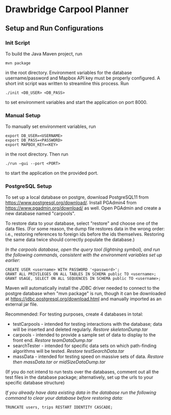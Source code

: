 # Drawbridge Carpool Planner

## Setup and Run Configurations

### Init Script
To build the Java Maven project, run
```
mvn package
```
in the root directory.
Environment variables for the database username/password and Mapbox API key must be properly configured. A short init script was written to streamline this process. Run
```
./init <DB_USER> <DB_PASS>
```
to set environment variables and start the application on port 8000.

### Manual Setup
To manually set environment variables, run
```
export DB_USER=<USERNAME>
export DB_PASS=<PASSWORD>
export MAPBOX_KEY=<KEY>
```
in the root directory. Then run 
```
./run –gui --port <PORT>
```
to start the application on the provided port.

### PostgreSQL Setup
To set up a local database on postgre, download 
PostgreSQL11 from https://www.postgresql.org/download/.
Install PGAdmin4 from https://www.pgadmin.org/download/
as well. Open PGAdmin and create a new database named
"carpools".

To restore data to your database, select "restore" and
choose one of the data files. 
(For some reason, the dump file restores data in the
wrong order: i.e., restoring references to foreign ids
before the ids themselves. Restoring the same data
twice should correctly populate the database.)

*In the carpools database, open the query tool (lightning
symbol), and run the following commands, consistent with
the environment variables set up earlier:*
```postgresql
CREATE USER <username> WITH PASSWORD '<password>';
GRANT ALL PRIVILEGES ON ALL TABLES IN SCHEMA public TO <username>;
GRANT USAGE, SELECT ON ALL SEQUENCES IN SCHEMA public TO <username>;
```

Maven will automatically install the JDBC driver needed 
to connect to the postgre database when "mvn package" is 
run, though it can be downloaded at 
https://jdbc.postgresql.org/download.html
and manually imported as an external jar file.

Recommended: For testing purposes, create 4 databases
in total:
* testCarpools - intended for testing interactions with
the database; data will be inserted and deleted
regularly. _Restore skeletonDump.tar_
* carpools - intended to provide a sample set of 
data to display to the front end. 
_Restore teamDataDump.tar_
* searchTester - intended for specific data sets on
which path-finding algorithms will be tested. 
_Restore testSearchData.tar_
* massData - intended for testing speed on massive
sets of data. _Restore then massData.tar or 
midSizeDataDump.tar_

(If you do not intend to run tests over the databases,
comment out all the test files in the database
package; alternatively, set up the urls
to your specific database structure)

*If you already have data existing data in the database
run the following command to clear your database 
before restoring data:*
```postgresql
TRUNCATE users, trips RESTART IDENTITY CASCADE;
```

